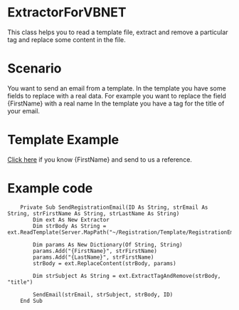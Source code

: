# ExtractorForVBNET

This class helps you to read a template file, extract and remove a particular tag and replace some content in the file.

Scenario
========
You want to send an email from a template. In the template you have some fields to replace with a real data.
For example you want to replace the field {FirstName} with a real name
In the template you have a tag for the title of your email.

Template Example
================
<title>Do you know {FirstName} {LastName}?</title>
<a href="mailto:enrico@westhill.co.uk?subject=Yes, i know {RefereeFirstName} {RefereeLastName}&body=Hi, my reference for {FirstName} is...">
Click here</a> if you know {FirstName} and send to us a reference.

Example code
===
```
    Private Sub SendRegistrationEmail(ID As String, strEmail As String, strFirstName As String, strLastName As String)
        Dim ext As New Extractor
        Dim strBody As String = ext.ReadTemplate(Server.MapPath("~/Registration/Template/RegistrationEmail.html"))

        Dim params As New Dictionary(Of String, String)
        params.Add("{FirstName}", strFirstName)
        params.Add("{LastName}", strFirstName)
        strBody = ext.ReplaceContent(strBody, params)

        Dim strSubject As String = ext.ExtractTagAndRemove(strBody, "title")

        SendEmail(strEmail, strSubject, strBody, ID)
    End Sub
```
